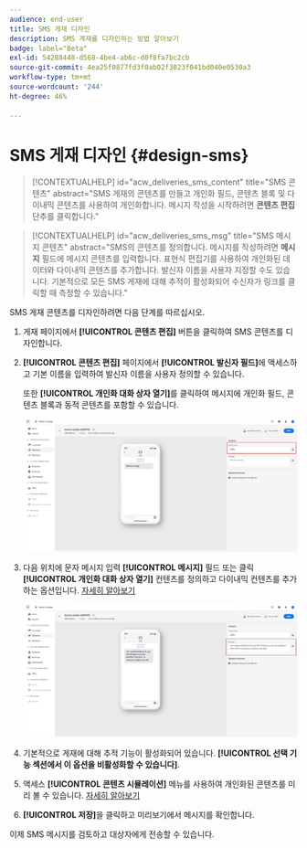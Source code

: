 ```yaml
---
audience: end-user
title: SMS 게재 디자인
description: SMS 게재를 디자인하는 방법 알아보기
badge: label="Beta"
exl-id: 54288448-d568-4be4-ab6c-d0f8fa7bc2cb
source-git-commit: 4ea25f0877fd3f0ab02f3023f041bd040e0530a3
workflow-type: tm+mt
source-wordcount: '244'
ht-degree: 46%

---
```


# SMS 게재 디자인 {#design-sms}

>[!CONTEXTUALHELP]
>id="acw_deliveries_sms_content"
>title="SMS 콘텐츠"
>abstract="SMS 게재의 콘텐츠를 만들고 개인화 필드, 콘텐츠 블록 및 다이내믹 콘텐츠를 사용하여 개인화합니다. 메시지 작성을 시작하려면 **콘텐츠 편집** 단추를 클릭합니다."



>[!CONTEXTUALHELP]
>id="acw_deliveries_sms_msg"
>title="SMS 메시지 콘텐츠"
>abstract="SMS의 콘텐츠를 정의합니다. 메시지를 작성하려면 **메시지** 필드에 메시지 콘텐츠를 입력합니다. 표현식 편집기를 사용하여 개인화된 데이터와 다이내믹 콘텐츠를 추가합니다. 발신자 이름을 사용자 지정할 수도 있습니다. 기본적으로 모든 SMS 게재에 대해 추적이 활성화되어 수신자가 링크를 클릭할 때 측정할 수 있습니다."


SMS 게재 콘텐츠를 디자인하려면 다음 단계를 따르십시오.

1. 게재 페이지에서 **[!UICONTROL 콘텐츠 편집]** 버튼을 클릭하여 SMS 콘텐츠를 디자인합니다.

1. **[!UICONTROL 콘텐츠 편집]** 페이지에서 **[!UICONTROL 발신자 필드]**&#x200B;에 액세스하고 기본 이름을 입력하여 발신자 이름을 사용자 정의할 수 있습니다.

   또한 **[!UICONTROL 개인화 대화 상자 열기]**&#x200B;를 클릭하여 메시지에 개인화 필드, 콘텐츠 블록과 동적 콘텐츠를 포함할 수 있습니다.

   ![](assets/sms_content_1.png)

1. 다음 위치에 문자 메시지 입력 **[!UICONTROL 메시지]** 필드 또는 클릭 **[!UICONTROL 개인화 대화 상자 열기]** 컨텐츠를 정의하고 다이내믹 컨텐츠를 추가하는 옵션입니다. [자세히 알아보기](../personalization/gs-personalization.md)

   ![](assets/sms_content_2.png)

1. 기본적으로 게재에 대해 추적 기능이 활성화되어 있습니다. **[!UICONTROL 선택 기능 섹션에서 이 옵션을 비활성화할 수 있습니다]**.

1. 액세스 **[!UICONTROL 콘텐츠 시뮬레이션]** 메뉴를 사용하여 개인화된 콘텐츠를 미리 볼 수 있습니다. [자세히 알아보기](send-sms.md#preview-sms)

1. **[!UICONTROL 저장]**&#x200B;을 클릭하고 미리보기에서 메시지를 확인합니다.

이제 SMS 메시지를 검토하고 대상자에게 전송할 수 있습니다.
